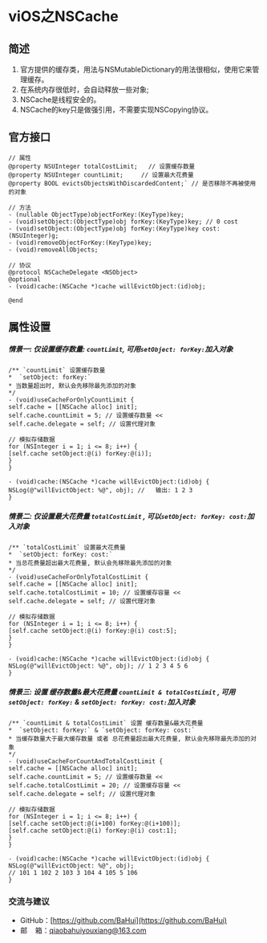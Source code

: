 # viOS之NSCache

## 简述
1. 官方提供的缓存类，用法与NSMutableDictionary的用法很相似，使用它来管理缓存。
2. 在系统内存很低时，会自动释放一些对象;
3. NSCache是线程安全的。
4. NSCache的key只是做强引用，不需要实现NSCopying协议。

## 官方接口
```
// 属性
@property NSUInteger totalCostLimit;   // 设置缓存数量
@property NSUInteger countLimit;     // 设置最大花费量
@property BOOL evictsObjectsWithDiscardedContent;` // 是否移除不再被使用的对象

// 方法
- (nullable ObjectType)objectForKey:(KeyType)key;
- (void)setObject:(ObjectType)obj forKey:(KeyType)key; // 0 cost
- (void)setObject:(ObjectType)obj forKey:(KeyType)key cost:(NSUInteger)g;
- (void)removeObjectForKey:(KeyType)key;
- (void)removeAllObjects;

// 协议
@protocol NSCacheDelegate <NSObject>
@optional
- (void)cache:(NSCache *)cache willEvictObject:(id)obj;

@end
```

## 属性设置

##### 情景一: 仅设置缓存数量: `countLimit`, 可用`setObject: forKey:`加入对象
```
/** `countLimit` 设置缓存数量
*  `setObject: forKey:`
* 当数量超出时, 默认会先移除最先添加的对象
*/
- (void)useCacheForOnlyCountLimit {
self.cache = [[NSCache alloc] init];
self.cache.countLimit = 5; // 设置缓存数量 <<
self.cache.delegate = self; // 设置代理对象

// 模拟存储数据
for (NSInteger i = 1; i <= 8; i++) {
[self.cache setObject:@(i) forKey:@(i)];
}
}

- (void)cache:(NSCache *)cache willEvictObject:(id)obj {
NSLog(@"willEvictObject: %@", obj); //   输出: 1 2 3
}
```

##### 情景二: 仅设置最大花费量 `totalCostLimit` , 可以`setObject: forKey: cost:`加入对象
```
/** `totalCostLimit` 设置最大花费量
*  `setObject: forKey: cost:`
* 当总花费量超出最大花费量, 默认会先移除最先添加的对象
*/
- (void)useCacheForOnlyTotalCostLimit {
self.cache = [[NSCache alloc] init];
self.cache.totalCostLimit = 10; // 设置缓存容量 <<
self.cache.delegate = self; // 设置代理对象

// 模拟存储数据
for (NSInteger i = 1; i <= 8; i++) {
[self.cache setObject:@(i) forKey:@(i) cost:5];
}
}

- (void)cache:(NSCache *)cache willEvictObject:(id)obj {
NSLog(@"willEvictObject: %@", obj); // 1 2 3 4 5 6
}
```
##### 情景三: 设置 缓存数量&最大花费量 `countLimit & totalCostLimit` , 可用`setObject: forKey:` &  `setObject: forKey: cost:`加入对象
```
/** `countLimit & totalCostLimit` 设置 缓存数量&最大花费量
*  `setObject: forKey:` & `setObject: forKey: cost:`
* 当缓存数量大于最大缓存数量 或者 总花费量超出最大花费量, 默认会先移除最先添加的对象
*/
- (void)useCacheForCountAndTotalCostLimit {
self.cache = [[NSCache alloc] init];
self.cache.countLimit = 5; // 设置缓存数量 <<
self.cache.totalCostLimit = 20; // 设置缓存容量 <<
self.cache.delegate = self; // 设置代理对象

// 模拟存储数据
for (NSInteger i = 1; i <= 8; i++) {
[self.cache setObject:@(i+100) forKey:@(i+100)];
[self.cache setObject:@(i) forKey:@(i) cost:1];
}
}

- (void)cache:(NSCache *)cache willEvictObject:(id)obj {
NSLog(@"willEvictObject: %@", obj);
// 101 1 102 2 103 3 104 4 105 5 106
}
```

### 交流与建议
*   GitHub：[https://github.com/BaHui](https://github.com/BaHui)
*   邮    箱：[qiaobahuiyouxiang@163.com](mailto:qiaobahuiyouxiang@163.com)


